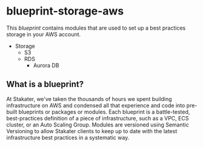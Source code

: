 # blueprint-storage-aws
This *blueprint* contains modules that are used to set up a best practices storage in your AWS account.

- Storage
  - S3
  - RDS
    - Aurora DB

## What is a blueprint?

At Stakater, we've taken the thousands of hours we spent building infrastructure on AWS and condensed all that experience and code into pre-built blueprints or packages or modules. Each blueprint is a battle-tested, best-practices definition of a piece of infrastructure, such as a VPC, ECS cluster, or an Auto Scaling Group. Modules are versioned using Semantic Versioning to allow Stakater clients to keep up to date with the latest infrastructure best practices in a systematic way.
